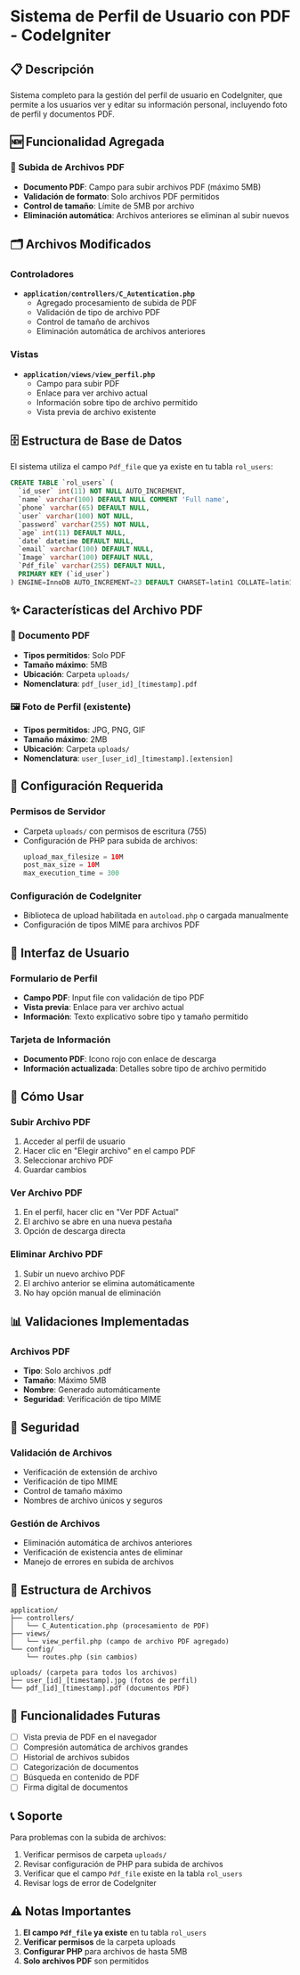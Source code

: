 # Sistema de Perfil de Usuario con PDF - CodeIgniter

## 📋 Descripción
Sistema completo para la gestión del perfil de usuario en CodeIgniter, que permite a los usuarios ver y editar su información personal, incluyendo foto de perfil y documentos PDF.

## 🆕 Funcionalidad Agregada

### 📄 Subida de Archivos PDF
- **Documento PDF**: Campo para subir archivos PDF (máximo 5MB)
- **Validación de formato**: Solo archivos PDF permitidos
- **Control de tamaño**: Límite de 5MB por archivo
- **Eliminación automática**: Archivos anteriores se eliminan al subir nuevos

## 🗂️ Archivos Modificados

### Controladores
- **`application/controllers/C_Autentication.php`**
  - Agregado procesamiento de subida de PDF
  - Validación de tipo de archivo PDF
  - Control de tamaño de archivos
  - Eliminación automática de archivos anteriores

### Vistas
- **`application/views/view_perfil.php`**
  - Campo para subir PDF
  - Enlace para ver archivo actual
  - Información sobre tipo de archivo permitido
  - Vista previa de archivo existente

## 🗄️ Estructura de Base de Datos

El sistema utiliza el campo `Pdf_file` que ya existe en tu tabla `rol_users`:

```sql
CREATE TABLE `rol_users` (
  `id_user` int(11) NOT NULL AUTO_INCREMENT,
  `name` varchar(100) DEFAULT NULL COMMENT 'Full name',
  `phone` varchar(65) DEFAULT NULL,
  `user` varchar(100) NOT NULL,
  `password` varchar(255) NOT NULL,
  `age` int(11) DEFAULT NULL,
  `date` datetime DEFAULT NULL,
  `email` varchar(100) DEFAULT NULL,
  `Image` varchar(100) DEFAULT NULL,
  `Pdf_file` varchar(255) DEFAULT NULL,
  PRIMARY KEY (`id_user`)
) ENGINE=InnoDB AUTO_INCREMENT=23 DEFAULT CHARSET=latin1 COLLATE=latin1_swedish_ci;
```

## ✨ Características del Archivo PDF

### 📄 Documento PDF
- **Tipos permitidos**: Solo PDF
- **Tamaño máximo**: 5MB
- **Ubicación**: Carpeta `uploads/`
- **Nomenclatura**: `pdf_[user_id]_[timestamp].pdf`

### 🖼️ Foto de Perfil (existente)
- **Tipos permitidos**: JPG, PNG, GIF
- **Tamaño máximo**: 2MB
- **Ubicación**: Carpeta `uploads/`
- **Nomenclatura**: `user_[user_id]_[timestamp].[extension]`

## 🔧 Configuración Requerida

### Permisos de Servidor
- Carpeta `uploads/` con permisos de escritura (755)
- Configuración de PHP para subida de archivos:
  ```php
  upload_max_filesize = 10M
  post_max_size = 10M
  max_execution_time = 300
  ```

### Configuración de CodeIgniter
- Biblioteca de upload habilitada en `autoload.php` o cargada manualmente
- Configuración de tipos MIME para archivos PDF

## 🎨 Interfaz de Usuario

### Formulario de Perfil
- **Campo PDF**: Input file con validación de tipo PDF
- **Vista previa**: Enlace para ver archivo actual
- **Información**: Texto explicativo sobre tipo y tamaño permitido

### Tarjeta de Información
- **Documento PDF**: Icono rojo con enlace de descarga
- **Información actualizada**: Detalles sobre tipo de archivo permitido

## 🚀 Cómo Usar

### Subir Archivo PDF
1. Acceder al perfil de usuario
2. Hacer clic en "Elegir archivo" en el campo PDF
3. Seleccionar archivo PDF
4. Guardar cambios

### Ver Archivo PDF
1. En el perfil, hacer clic en "Ver PDF Actual"
2. El archivo se abre en una nueva pestaña
3. Opción de descarga directa

### Eliminar Archivo PDF
1. Subir un nuevo archivo PDF
2. El archivo anterior se elimina automáticamente
3. No hay opción manual de eliminación

## 📊 Validaciones Implementadas

### Archivos PDF
- **Tipo**: Solo archivos .pdf
- **Tamaño**: Máximo 5MB
- **Nombre**: Generado automáticamente
- **Seguridad**: Verificación de tipo MIME

## 🔐 Seguridad

### Validación de Archivos
- Verificación de extensión de archivo
- Verificación de tipo MIME
- Control de tamaño máximo
- Nombres de archivo únicos y seguros

### Gestión de Archivos
- Eliminación automática de archivos anteriores
- Verificación de existencia antes de eliminar
- Manejo de errores en subida de archivos

## 📁 Estructura de Archivos

```
application/
├── controllers/
│   └── C_Autentication.php (procesamiento de PDF)
├── views/
│   └── view_perfil.php (campo de archivo PDF agregado)
└── config/
    └── routes.php (sin cambios)

uploads/ (carpeta para todos los archivos)
├── user_[id]_[timestamp].jpg (fotos de perfil)
└── pdf_[id]_[timestamp].pdf (documentos PDF)
```

## 🎯 Funcionalidades Futuras

- [ ] Vista previa de PDF en el navegador
- [ ] Compresión automática de archivos grandes
- [ ] Historial de archivos subidos
- [ ] Categorización de documentos
- [ ] Búsqueda en contenido de PDF
- [ ] Firma digital de documentos

## 📞 Soporte

Para problemas con la subida de archivos:
1. Verificar permisos de carpeta `uploads/`
2. Revisar configuración de PHP para subida de archivos
3. Verificar que el campo `Pdf_file` existe en la tabla `rol_users`
4. Revisar logs de error de CodeIgniter

## ⚠️ Notas Importantes

1. **El campo `Pdf_file` ya existe** en tu tabla `rol_users`
2. **Verificar permisos** de la carpeta uploads
3. **Configurar PHP** para archivos de hasta 5MB
4. **Solo archivos PDF** son permitidos 